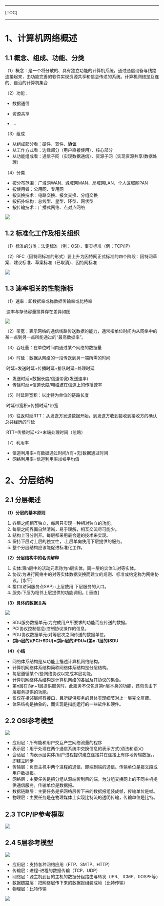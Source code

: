 ------

[TOC]

------

# 1、计算机网络概述	

## 1.1 概念、组成、功能、分类

（1）概念：是一个将分散的、具有独立功能的计算机系统，通过通信设备与线路连接起来，由功能完善的软件实现资源共享和信息传递的系统。计算机网络是互连的、自治的计算机集合

（2）功能：

- 数据通信

- 资源共享

- ...

（3）组成

- 从组成部分看：硬件、软件、**协议**
- 从工作方式看：边缘部分（用户直接使用）、核心部分
- 从功能组成看：通信子网（实现数据通信）、资源子网（实现资源共享/数据处理）

（4）分类

- 按分布范围：广域网WAN、城域网MAN、局域网LAN、个人区域网PAN
- 按使用者：公用网、专用网
- 按交换技术：电路交换、报文交换、分组交换
- 按拓扑结构：总线型、星型、环型、网状型
- 按传输技术：广播式网络、点对点网络

![](G:\个人数据\笔记\NoteBook\计算机网络\img\1.1.png)

## 1.2 标准化工作及相关组织

（1）标准的分类：法定标准（例：OSI）、事实标准（例：TCP/IP）

（2）RFC（因特网标准的形式）要上升为因特网正式标准的四个阶段：因特网草案、建议标准、草案标准（已取消）、因特网标准

![](G:\个人数据\笔记\NoteBook\计算机网络\img\1.2.png)

## 1.3 速率相关的性能指标

（1）速率：即数据率或称数据传输率或比特率

​			速率与存储容量换算存在差异如图

![](G:\个人数据\笔记\NoteBook\计算机网络\img\1.3.1.png)



（2）带宽：表示网络的通信线路传送数据的能力，通常指单位时间内从网络中的某一点到另一点所能通过的“最高数据率”。

（3）吞吐量：在单位时间内通过某个网络的数据量

（4）时延：数据从网络的一段传送到另一端所需的时间

​			时延=发送时延+传播时延+排队时延+处理时延

- 发送时延=数据长度/信道带宽(发送速率)
- 传播时延=信道长度/电磁波在信道上的传播速率

（5）时延带宽积：以比特为单位的链路长度

​			时延带宽积=传播时延*带宽

（6）往返时延RTT：从发送方发送数据开始，到发送方收到接收到接收方的确认总共经历的时延

​			RTT=传播时延*2+末端处理时间（忽略）

（7）利用率

- 信道利用率=有数据通过时间/(有+无)数据通过时间
- 网络利用率=信道利用率加权平均值



# 2、分层结构

## 2.1 分层概述

**（1）分层的基本原则**

1. 各层之间相互独立，每层只实现一种相对独立的功能。
2. 每层之间界面自然清晰，易于理解，相互交流尽可能少。
3. 结构上可分割开。每层都采用最合适的技术来实现。
4. 保持下层对上层的独立性，.上层单向使用下层提供的服务。
5. 整个分层结构应该能促进标准化工作。

**（2）分层结构中的名词解释**

1. 实体:第n层中的活动元素称为n层实体。同一层的实体叫对等实体。
2. 协议:为进行网络中的对等实体数据交换而建立的规则、标准或约定称为网络协议。[水平]
4. 接口(访问服务点SAP) :上层使用 下层服务的入口。
5. 服务:下层为相邻上层提供的功能调用。[ 垂直]

**（3）具体的数据关系**

![](G:\个人数据\笔记\NoteBook\计算机网络\img\1.4.1.png)

- SDU服务数据单元:为完成用户所要求的功能而应传送的数据。
- PCI协议控制信息:控制协议操作的信息。
- PDU协议数据单元:对等层次之间传送的数据单位。
- **(第n层的)(PCI+SDU)=(第n层的)PDU=(第n-1层的)SDU**

**（4）小结**

- 网络体系结构是从功能上描述计算机网络结构。
- 计算机网络体系结构简称网络体系结构是分层结构。
- 每层遵循某个/些网络协议以完成本层功能。
- 计算机网络体系结构是计算机网络的各层及其协议的集合。
- 第n层在向n+1层提供服务时，此服务不仅包含第n层本身的功能，还包含由下层服务提供的功能。
- 仅仅在相邻层间有接口，且所提供服务的具体实现细节对上一层完全屏蔽。
- 体系结构是抽象的，而实现是指能运行的一些软件和硬件。

## 2.2 OSI参考模型

![](G:\个人数据\笔记\NoteBook\计算机网络\img\1.4.2.png)

- 应用层：所有能和用户交互产生网络流量的程序
- 表示层：用于处理在两个通信系统中交换信息的表示方式(语法和语义)
- 会话层：向表示层实体/用户进程提供建立连接并在连接上有序地传输数据。，即建立同步
- 传输层：负责主机中两个进程的通信，即端到端的通信。传输单位是报文段或用户数据报。
- 网络层：主要任务是把分组从源端传到目的端，为分组交换网上的不同主机提供通信服务，传输单位是数据报。
- 数据链路层：主要任务是把网络层传下来的数据报组装成帧，传输单位是帧。
- 物理层：主要任务是在物理媒体上实现比特流的透明传输，传输单位是比特。

## 2.3 TCP/IP参考模型

![](G:\个人数据\笔记\NoteBook\计算机网络\img\1.4.3.png)

## 2.4 5层参考模型

![](G:\个人数据\笔记\NoteBook\计算机网络\img\1.4.4.png)

- 应用层：支持各种网络应用（FTP、SMTP、HTTP）
- 传输层：进程-进程的数据传输（TCP、UDP）
- 网络层：源主机到目的主机的数据分组路由与转发（IPR、 ICMP、0OSPF等）
- 数据链路层：把网络层传下来的数据报组装成帧（比特传输）
- 物理层：比特传输

![](G:\个人数据\笔记\NoteBook\计算机网络\img\1.png)